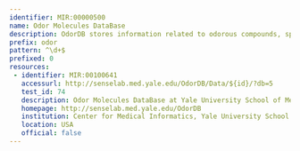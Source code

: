 ```yaml
---
identifier: MIR:00000500
name: Odor Molecules DataBase
description: OdorDB stores information related to odorous compounds, specifically identifying those that have been shown to interact with olfactory receptors
prefix: odor
pattern: ^\d+$
prefixed: 0
resources:
 - identifier: MIR:00100641
   accessurl: http://senselab.med.yale.edu/OdorDB/Data/${id}/?db=5
   test_id: 74
   description: Odor Molecules DataBase at Yale University School of Medicine
   homepage: http://senselab.med.yale.edu/OdorDB
   institution: Center for Medical Informatics, Yale University School of Medicine, New Haven, Connecticut
   location: USA
   official: false
---
```

